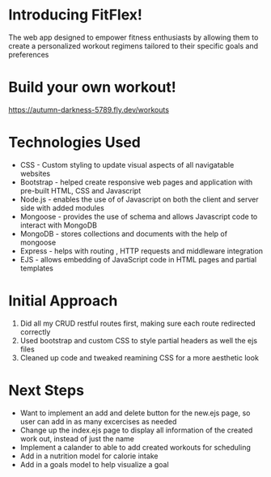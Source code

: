 # Introducing FitFlex!
The web app designed to empower fitness enthusiasts by allowing them to create a personalized workout regimens tailored to their specific goals and preferences

# Build your own workout! 
https://autumn-darkness-5789.fly.dev/workouts     
  
# Technologies Used
* CSS - Custom styling to update visual aspects of all navigatable websites
* Bootstrap - helped create responsive web pages and application with pre-built HTML, CSS and Javascript
* Node.js - enables the use of of Javascript on both the client and server side with added modules
* Mongoose - provides the use of schema and allows Javascript code to interact with MongoDB
* MongoDB - stores collections and documents with the help of mongoose
* Express - helps with routing , HTTP requests and middleware integration
* EJS - allows embedding of JavaScript code in HTML pages and partial templates

# Initial Approach
1. Did all my CRUD restful routes first, making sure each route redirected correctly
2. Used bootstrap and custom CSS to style partial headers as well the ejs files
3. Cleaned up code and tweaked reamining CSS for a more aesthetic look

# Next Steps
* Want to implement an add and delete button for the new.ejs page, so user can add in as many excercises as needed
* Change up the index.ejs page to display all information of the created work out, instead of just the name
* Implement a calander to able to add created workouts for scheduling
* Add in a nutrition model for calorie intake
* Add in a goals model to help visualize a goal

